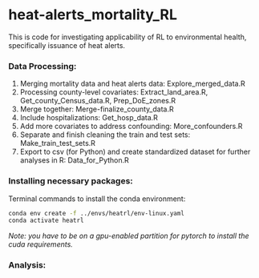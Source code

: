 # heat-alerts_mortality_RL

This is code for investigating applicability of RL to environmental health, specifically issuance of heat alerts.

### Data Processing:
1. Merging mortality data and heat alerts data: Explore_merged_data.R
2. Processing county-level covariates: Extract_land_area.R, Get_county_Census_data.R, Prep_DoE_zones.R
3. Merge together: Merge-finalize_county_data.R
4. Include hospitalizations: Get_hosp_data.R
5. Add more covariates to address confounding: More_confounders.R
6. Separate and finish cleaning the train and test sets: Make_train_test_sets.R
7. Export to csv (for Python) and create standardized dataset for further analyses in R: Data_for_Python.R

### Installing necessary packages:
Terminal commands to install the conda environment:
```bash
conda env create -f ../envs/heatrl/env-linux.yaml
conda activate heatrl
```
*Note: you have to be on a gpu-enabled partition for pytorch to install the cuda requirements.*

### Analysis:
